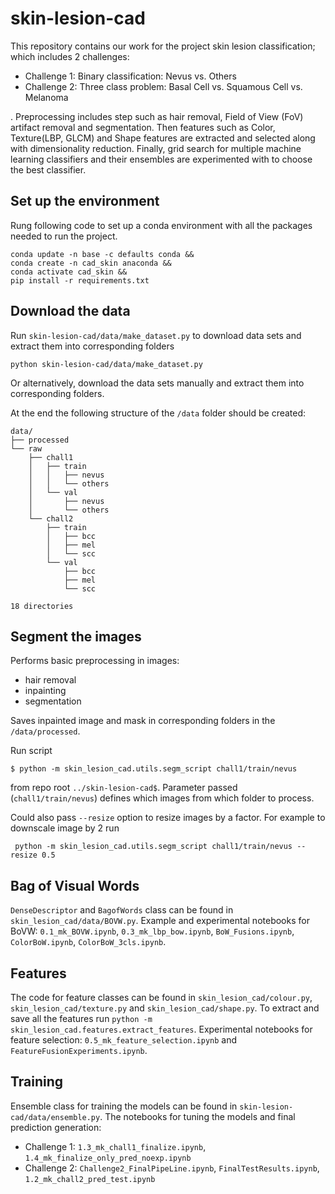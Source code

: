 # skin-lesion-cad

This repository contains our work for the project skin lesion classification; which includes 2 challenges:

* Challenge 1: Binary classification: Nevus vs. Others
* Challenge 2: Three class problem: Basal Cell vs. Squamous Cell vs. Melanoma

. Preprocessing includes step such as hair removal, Field of View (FoV) artifact removal and segmentation. Then features such as Color, Texture(LBP, GLCM) and Shape features are extracted and selected along with dimensionality reduction. Finally, grid search for multiple machine learning classifiers and their ensembles are experimented with to choose the best classifier.


## Set up the environment

Rung following code to set up a conda environment with all the packages needed to run the project.

```
conda update -n base -c defaults conda &&
conda create -n cad_skin anaconda &&
conda activate cad_skin && 
pip install -r requirements.txt
```

## Download the data
Run `skin-lesion-cad/data/make_dataset.py` to download data sets and extract them into corresponding folders
```
python skin-lesion-cad/data/make_dataset.py
```
Or alternatively, download the data sets manually and extract them into corresponding folders.

At the end the following structure of the `/data` folder should be created:
```
data/
├── processed
└── raw
    ├── chall1
    │   ├── train
    │   │   ├── nevus
    │   │   └── others
    │   └── val
    │       ├── nevus
    │       └── others
    └── chall2
        ├── train
        │   ├── bcc
        │   ├── mel
        │   └── scc
        └── val
            ├── bcc
            ├── mel
            └── scc

18 directories
```

## Segment the images

Performs basic preprocessing in images:
* hair removal
* inpainting
* segmentation

Saves inpainted image and mask in corresponding folders in the `/data/processed`.

Run script 

```$ python -m skin_lesion_cad.utils.segm_script chall1/train/nevus```

from repo root `../skin-lesion-cad$`. Parameter passed (`chall1/train/nevus`) defines which images from which folder to process.

Could also pass `--resize` option to resize images by a factor. For example to downscale image by 2 run

``` python -m skin_lesion_cad.utils.segm_script chall1/train/nevus --resize 0.5```

## Bag of Visual Words

`DenseDescriptor` and `BagofWords` class can be found in `skin_lesion_cad/data/BOVW.py`. Example and experimental notebooks for BoVW: `0.1_mk_BOVW.ipynb`, `0.3_mk_lbp_bow.ipynb`, `BoW_Fusions.ipynb`, `ColorBoW.ipynb`, `ColorBoW_3cls.ipynb`.

## Features

The code for feature classes can be found in `skin_lesion_cad/colour.py`, `skin_lesion_cad/texture.py` and `skin_lesion_cad/shape.py`. To extract and save all the features run `python -m skin_lesion_cad.features.extract_features`. Experimental notebooks for feature selection: `0.5_mk_feature_selection.ipynb` and `FeatureFusionExperiments.ipynb`.


## Training 
Ensemble class for training the models can be found in `skin-lesion-cad/data/ensemble.py`. The notebooks for tuning the models and final prediction generation: 
* Challenge 1: `1.3_mk_chall1_finalize.ipynb`, `1.4_mk_finalize_only_pred_noexp.ipynb`
* Challenge 2: `Challenge2_FinalPipeLine.ipynb`, `FinalTestResults.ipynb`, `1.2_mk_chall2_pred_test.ipynb`


